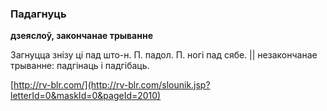 ### Падагнуць
**дзеяслоў, закончанае трыванне**

Загнуцца знізу ці пад што-н. П. падол. П. ногі пад сябе. || незакончанае трыванне: падгінаць і падгібаць.

<a rel="author">[http://rv-blr.com/](http://rv-blr.com/slounik.jsp?letterId=0&maskId=0&pageId=2010)</a>
